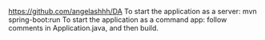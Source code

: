 https://github.com/angelashhh/DA
To start the application as a server: mvn spring-boot:run
To start the application as a command app: follow comments in Application.java, and then build.